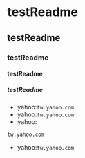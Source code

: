 # testReadme
## testReadme
### testReadme
#### testReadme
##### testReadme

* yahoo:`tw.yahoo.com`
* yahoo:``tw.yahoo.com``
* yahoo:
```
tw.yahoo.com
```
* yahoo:````tw.yahoo.com````
